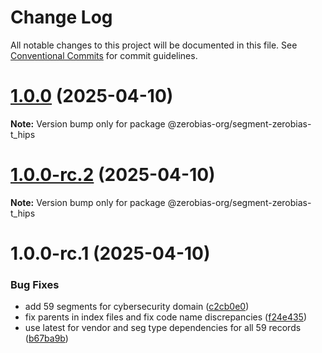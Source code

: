 # Change Log

All notable changes to this project will be documented in this file.
See [Conventional Commits](https://conventionalcommits.org) for commit guidelines.

# [1.0.0](https://github.com/zerobias-org/segment/compare/@zerobias-org/segment-zerobias-t_hips@1.0.0-rc.2...@zerobias-org/segment-zerobias-t_hips@1.0.0) (2025-04-10)

**Note:** Version bump only for package @zerobias-org/segment-zerobias-t_hips





# [1.0.0-rc.2](https://github.com/zerobias-org/segment/compare/@zerobias-org/segment-zerobias-t_hips@1.0.0-rc.1...@zerobias-org/segment-zerobias-t_hips@1.0.0-rc.2) (2025-04-10)

**Note:** Version bump only for package @zerobias-org/segment-zerobias-t_hips





# 1.0.0-rc.1 (2025-04-10)


### Bug Fixes

* add 59 segments for cybersecurity domain ([c2cb0e0](https://github.com/zerobias-org/segment/commit/c2cb0e0c1f1eabb51d7f5a6ae6db98c1516fcdbe))
* fix parents in index files and fix code name discrepancies ([f24e435](https://github.com/zerobias-org/segment/commit/f24e4352453caaa05074cc6bb66ee8ed21a4f11d))
* use latest for vendor and seg type dependencies for all 59 records ([b67ba9b](https://github.com/zerobias-org/segment/commit/b67ba9bed7a90fad3b084161ebc603b5b35214b8))
